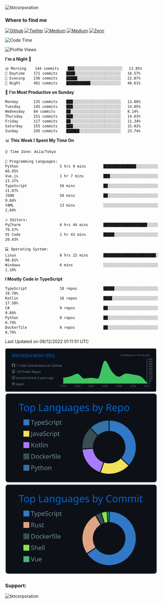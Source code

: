 <p align="left"> <img src="https://komarev.com/ghpvc/?username=tktcorporation&label=Profile%20views&color=0e75b6&style=flat" alt="tktcorporation" /> </p>

<h3>Where to find me</h3>
<p>
<a href="https://github.com/tktcorporation" target="_blank"><img alt="Github" src="https://img.shields.io/badge/GitHub-%2312100E.svg?&style=for-the-badge&logo=Github&logoColor=white" /></a>
<a href="https://twitter.com/tktcorporation" target="_blank"><img alt="Twitter" src="https://img.shields.io/badge/twitter-%231DA1F2.svg?&style=for-the-badge&logo=twitter&logoColor=white" /></a>
<a href="https://www.linkedin.com/in/tktcorporation" target="_blank"><img alt="Medium" src="https://img.shields.io/badge/linkdin-0a66c2.svg?&style=for-the-badge&logo=linkedin&logoColor=white" /></a>
<a href="https://qiita.com/tktcorporation" target="_blank"><img alt="Medium" src="https://img.shields.io/badge/qiita-55C500.svg?&style=for-the-badge&logo=qiita&logoColor=white" /></a>
<a href="https://zenn.dev/tktcorporation" target="_blank"><img alt="Zenn" src="https://img.shields.io/badge/Zenn-3EA8FF.svg?&style=for-the-badge&logo=Zenn&logoColor=white" /></a>
</p>
  
<!--START_SECTION:waka-->
![Code Time](http://img.shields.io/badge/Code%20Time-759%20hrs%2055%20mins-blue)

![Profile Views](http://img.shields.io/badge/Profile%20Views-0-blue)

**I'm a Night 🦉** 

```text
🌞 Morning    144 commits    ███░░░░░░░░░░░░░░░░░░░░░░   13.95% 
🌆 Daytime    171 commits    ████░░░░░░░░░░░░░░░░░░░░░   16.57% 
🌃 Evening    236 commits    █████░░░░░░░░░░░░░░░░░░░░   22.87% 
🌙 Night      481 commits    ███████████░░░░░░░░░░░░░░   46.61%

```
📅 **I'm Most Productive on Sunday** 

```text
Monday       135 commits    ███░░░░░░░░░░░░░░░░░░░░░░   13.08% 
Tuesday      145 commits    ███░░░░░░░░░░░░░░░░░░░░░░   14.05% 
Wednesday    84 commits     ██░░░░░░░░░░░░░░░░░░░░░░░   8.14% 
Thursday     151 commits    ███░░░░░░░░░░░░░░░░░░░░░░   14.63% 
Friday       117 commits    ██░░░░░░░░░░░░░░░░░░░░░░░   11.34% 
Saturday     155 commits    ███░░░░░░░░░░░░░░░░░░░░░░   15.02% 
Sunday       245 commits    ██████░░░░░░░░░░░░░░░░░░░   23.74%

```


📊 **This Week I Spent My Time On** 

```text
⌚︎ Time Zone: Asia/Tokyo

💬 Programming Languages: 
Python                   5 hrs 9 mins        ███████████████░░░░░░░░░░   60.95% 
Vue.js                   1 hr 7 mins         ███░░░░░░░░░░░░░░░░░░░░░░   13.37% 
TypeScript               56 mins             ██░░░░░░░░░░░░░░░░░░░░░░░   11.07% 
JSON                     50 mins             ██░░░░░░░░░░░░░░░░░░░░░░░   9.84% 
YAML                     13 mins             ░░░░░░░░░░░░░░░░░░░░░░░░░   2.69%

🔥 Editors: 
PyCharm                  6 hrs 44 mins       ████████████████████░░░░░   79.57% 
VS Code                  1 hr 43 mins        █████░░░░░░░░░░░░░░░░░░░░   20.43%

💻 Operating System: 
Linux                    8 hrs 22 mins       ████████████████████████░   98.81% 
Windows                  6 mins              ░░░░░░░░░░░░░░░░░░░░░░░░░   1.19%

```

**I Mostly Code in TypeScript** 

```text
TypeScript               18 repos            █████░░░░░░░░░░░░░░░░░░░░   19.78% 
Kotlin                   16 repos            ████░░░░░░░░░░░░░░░░░░░░░   17.58% 
C#                       9 repos             ██░░░░░░░░░░░░░░░░░░░░░░░   9.89% 
Python                   8 repos             ██░░░░░░░░░░░░░░░░░░░░░░░   8.79% 
Dockerfile               8 repos             ██░░░░░░░░░░░░░░░░░░░░░░░   8.79%

```



 Last Updated on 06/12/2022 01:11:51 UTC
<!--END_SECTION:waka-->

[![](https://raw.githubusercontent.com/tktcorporation/tktcorporation/master/profile-summary-card-output/github_dark/0-profile-details.svg)](https://github.com/vn7n24fzkq/github-profile-summary-cards)
[![](https://raw.githubusercontent.com/tktcorporation/tktcorporation/master/profile-summary-card-output/github_dark/1-repos-per-language.svg)](https://github.com/vn7n24fzkq/github-profile-summary-cards) [![](https://raw.githubusercontent.com/tktcorporation/tktcorporation/master/profile-summary-card-output/github_dark/2-most-commit-language.svg)](https://github.com/vn7n24fzkq/github-profile-summary-cards)

<h3 align="left">Support:</h3>
<p><a href="https://www.buymeacoffee.com/tktcorporation"> <img align="left" src="https://cdn.buymeacoffee.com/buttons/v2/default-yellow.png" height="50" width="210" alt="tktcorporation" /></a></p><br><br>
